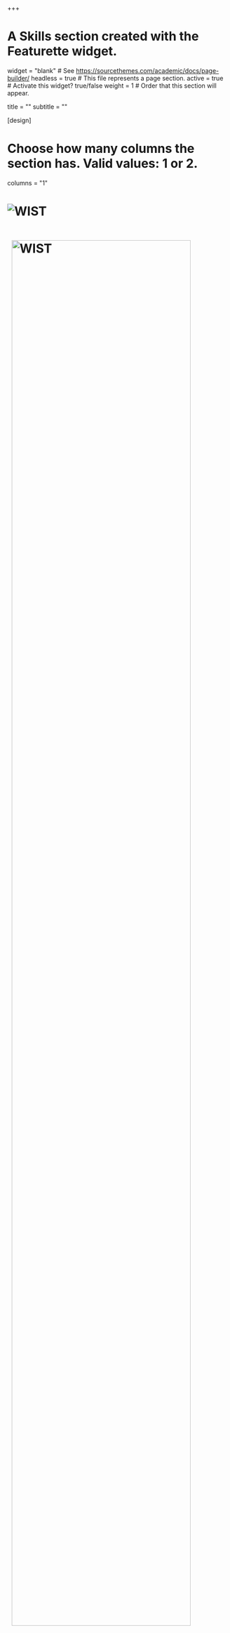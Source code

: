 +++
# A Skills section created with the Featurette widget.
widget = "blank"  # See https://sourcethemes.com/academic/docs/page-builder/
headless = true  # This file represents a page section.
active = true  # Activate this widget? true/false
weight = 1  # Order that this section will appear.

title = ""
subtitle = ""

[design]
  # Choose how many columns the section has. Valid values: 1 or 2.
  columns = "1"

# ![WIST](img/WIST-acronym.png)
# <img alt = 'WIST' width='90%' src='img/WIST-acronym.png' style="margin:10px;"/>
+++

Women in Statistics (WIST) has a mission to build community among all self-identifying women in statistics - including undergraduate women, graduate women, and female faculty at Northwestern. The organization to open to those within the Statistics Department as well as those who use statistics or data science, including Engineering, Math, and Quantitative Social Sciences.   WIST is set to increase representation of women in the field of statistics and to create outreach and professional development opportunities for women interested in statistics careers. WIST partners with a variety of organizations and seeks funding both within Northwestern and from external grants.   

